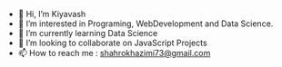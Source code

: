 - 👋 Hi, I’m Kiyavash
- 👀 I’m interested in Programing, WebDevelopment and Data Science.
- 🌱 I’m currently learning Data Science
- 💞️ I’m looking to collaborate on JavaScript Projects
- 📫 How to reach me : shahrokhazimi73@gmail.com

<!---
kiyavash/kiyavash is a ✨ special ✨ repository because its `README.md` (this file) appears on your GitHub profile.
You can click the Preview link to take a look at your changes.
--->
